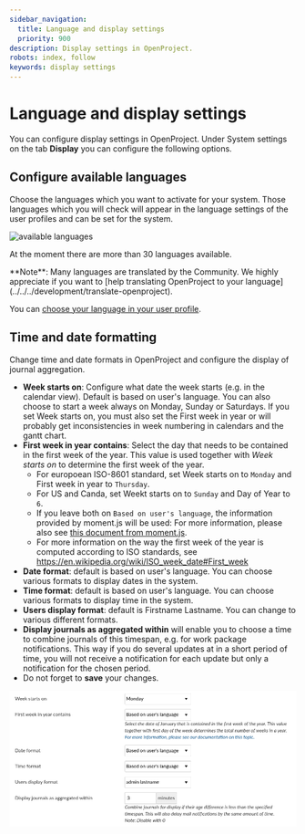 ```yaml
---
sidebar_navigation:
  title: Language and display settings
  priority: 900
description: Display settings in OpenProject.
robots: index, follow
keywords: display settings
---
```

# Language and display settings

You can configure display settings in OpenProject. Under System settings on the tab **Display** you can configure the following options.

## Configure available languages

Choose the languages which you want to activate for your system. Those languages which you will check will appear in the language settings of the user profiles and can be set for the system.

![available languages](image-20200211152304023.png)

At the moment there are more than 30 languages available.
<div>
**Note**: Many languages are translated by the Community. We highly appreciate if you want to [help translating OpenProject to your language](../../../development/translate-openproject).
</div>


You can [choose your language in your user profile](../../../getting-started/my-account/#change-your-language).

## Time and date formatting

Change time and date formats in OpenProject and configure the display of journal aggregation.

- **Week starts on**: Configure what date the week starts (e.g. in the calendar view). Default is based on user's language. You can also choose to start a week always on Monday, Sunday or Saturdays.
  If you set Week starts on, you must also set the First week in year or will probably get inconsistencies in week numbering in calendars and the gantt chart.
- **First week in year contains**: Select the day that needs to be contained in the first week of the year. This value is used together with _Week starts on_ to determine the first week of the year. 
  - For europoean ISO-8601 standard, set Week starts on to `Monday` and First week in year to `Thursday`. 
  - For US and Canda, set Weekt starts on to `Sunday` and Day of Year to `6`.
  - If you leave both on `Based on user's language`, the information provided by moment.js will be used: For more information, please also see [this document from moment.js](https://momentjscom.readthedocs.io/en/latest/moment/07-customization/16-dow-doy/).
  - For more information on the way the first week of the year is computed according to ISO standards, see https://en.wikipedia.org/wiki/ISO_week_date#First_week
- **Date format**: default is based on user's language. You can choose various formats to display dates in the system.
- **Time format**: default is based on user's language. You can choose various formats to display time in the system.
- **Users display format**: default is Firstname Lastname. You can change to various different formats.
- **Display journals as aggregated within** will enable you to choose a time to combine journals of this timespan, e.g. for work package notifications. This way if you do several updates at in a short period of time, you will not receive a notification for each update but only a notification for the chosen period.
- Do not forget to **save** your changes.

![Sys-admin-display-settings](time-and-date-settings.png)
